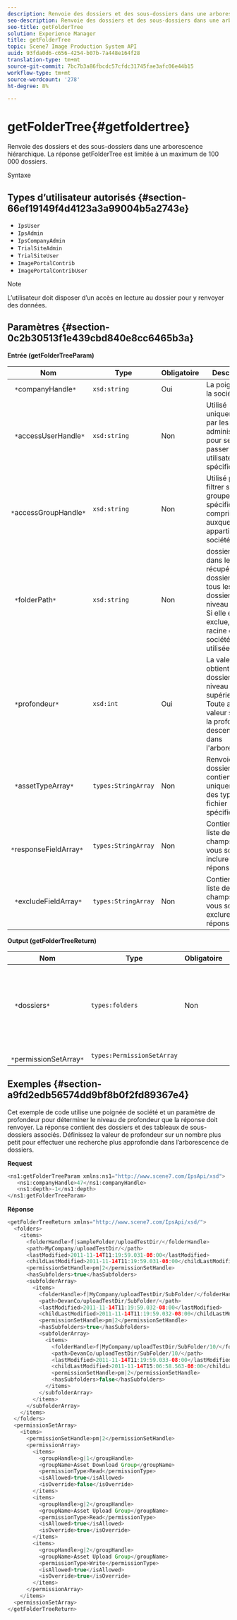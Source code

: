 ```yaml
---
description: Renvoie des dossiers et des sous-dossiers dans une arborescence hiérarchique. La réponse getFolderTree est limitée à un maximum de 100 000 dossiers.
seo-description: Renvoie des dossiers et des sous-dossiers dans une arborescence hiérarchique. La réponse getFolderTree est limitée à un maximum de 100 000 dossiers.
seo-title: getFolderTree
solution: Experience Manager
title: getFolderTree
topic: Scene7 Image Production System API
uuid: 93fda0d6-c656-4254-b07b-7a448e164f28
translation-type: tm+mt
source-git-commit: 7bc7b3a86fbcdc57cfdc31745fae3afc06e44b15
workflow-type: tm+mt
source-wordcount: '278'
ht-degree: 8%

---
```



# getFolderTree{#getfoldertree}

Renvoie des dossiers et des sous-dossiers dans une arborescence hiérarchique. La réponse getFolderTree est limitée à un maximum de 100 000 dossiers.

Syntaxe

## Types d’utilisateur autorisés {#section-66ef19149f4d4123a3a99004b5a2743e}

* `IpsUser`
* `IpsAdmin`
* `IpsCompanyAdmin`
* `TrialSiteAdmin`
* `TrialSiteUser`
* `ImagePortalContrib`
* `ImagePortalContribUser`

>[!NOTE]
>
>L’utilisateur doit disposer d’un accès en lecture au dossier pour y renvoyer des données.

## Paramètres {#section-0c2b30513f1e439cbd840e8cc6465b3a}

**Entrée (getFolderTreeParam)**

| Nom | Type | Obligatoire | Description |
|---|---|---|---|
| ` *`companyHandle`*` | `xsd:string` | Oui | La poignée de la société. |
| ` *`accessUserHandle`*` | `xsd:string` | Non | Utilisé uniquement par les administrateurs pour se faire passer pour un utilisateur spécifique. |
| ` *`accessGroupHandle`*` | `xsd:string` | Non | Utilisé pour filtrer selon un groupe spécifique, y compris ceux auxquels appartient la société. |
| ` *`folderPath`*` | `xsd:string` | Non | dossier racine dans lequel récupérer les dossiers et tous les sous-dossiers au niveau feuille. Si elle est exclue, la racine de la société est utilisée. |
| ` *`profondeur`*` | `xsd:int` | Oui | La valeur zéro obtient le dossier de niveau supérieur. Toute autre valeur spécifie la profondeur à descendre dans l&#39;arborescence. |
| ` *`assetTypeArray`*` | `types:StringArray` | Non | Renvoie les dossiers qui contiennent uniquement des types de fichier spécifiés. |
| ` *`responseFieldArray`*` | `types:StringArray` | Non | Contient une liste de champs que vous souhaitez inclure dans la réponse. |
| ` *`excludeFieldArray`*` | `types:StringArray` | Non | Contient une liste de champs que vous souhaitez exclure dans la réponse. |

**Output (getFolderTreeReturn)**

| Nom | Type | Obligatoire | Description |
|---|---|---|---|
| ` *`dossiers`*` | `types:folders` | Non | Hiérarchie des dossiers dans une arborescence. La réponse est limitée à un maximum de 100 000 dossiers. |
| ` *`permissionSetArray`*` | `types:PermissionSetArray` |  |  |

## Exemples {#section-a9fd2edb56574dd9bf8b0f2fd89367e4}

Cet exemple de code utilise une poignée de société et un paramètre de profondeur pour déterminer le niveau de profondeur que la réponse doit renvoyer. La réponse contient des dossiers et des tableaux de sous-dossiers associés. Définissez la valeur de profondeur sur un nombre plus petit pour effectuer une recherche plus approfondie dans l’arborescence de dossiers.

**Request**

```java
<ns1:getFolderTreeParam xmlns:ns1="http://www.scene7.com/IpsApi/xsd">
   <ns1:companyHandle>47</ns1:companyHandle>
   <ns1:depth>-1</ns1:depth>
</ns1:getFolderTreeParam>
```

**Réponse**

```java
<getFolderTreeReturn xmlns="http://www.scene7.com/IpsApi/xsd/">
  <folders>
    <items>
      <folderHandle>f|sampleFolder/uploadTestDir/</folderHandle>
      <path>MyCompany/uploadTestDir/</path>
      <lastModified>2011-11-14T11:19:59.031-08:00</lastModified>
      <childLastModified>2011-11-14T11:19:59.031-08:00</childLastModified>
      <permissionSetHandle>pm|2</permissionSetHandle>
      <hasSubfolders>true</hasSubfolders>
      <subfolderArray>
        <items>
          <folderHandle>f|MyCompany/uploadTestDir/SubFolder/</folderHandle>
          <path>DevanCo/uploadTestDir/SubFolder/</path>
          <lastModified>2011-11-14T11:19:59.032-08:00</lastModified>
          <childLastModified>2011-11-14T11:19:59.032-08:00</childLastModified>
          <permissionSetHandle>pm|2</permissionSetHandle>
          <hasSubfolders>true</hasSubfolders>
          <subfolderArray>
            <items>
              <folderHandle>f|MyCompany/uploadTestDir/SubFolder/10/</folderHandle>
              <path>DevanCo/uploadTestDir/SubFolder/10/</path>
              <lastModified>2011-11-14T11:19:59.033-08:00</lastModified>
              <childLastModified>2011-11-14T15:06:58.563-08:00</childLastModified>
              <permissionSetHandle>pm|2</permissionSetHandle>
              <hasSubfolders>false</hasSubfolders>
            </items>
          </subfolderArray>
        </items>
      </subfolderArray>
    </items>
  </folders>
  <permissionSetArray>
    <items>
      <permissionSetHandle>pm|2</permissionSetHandle>
      <permissionArray>
        <items>
          <groupHandle>g|1</groupHandle>
          <groupName>Asset Download Group</groupName>
          <permissionType>Read</permissionType>
          <isAllowed>true</isAllowed>
          <isOverride>false</isOverride>
        </items>
        <items>
          <groupHandle>g|2</groupHandle>
          <groupName>Asset Upload Group</groupName>
          <permissionType>Read</permissionType>
          <isAllowed>true</isAllowed>
          <isOverride>true</isOverride>
        </items>
        <items>
          <groupHandle>g|2</groupHandle>
          <groupName>Asset Upload Group</groupName>
          <permissionType>Write</permissionType>
          <isAllowed>true</isAllowed>
          <isOverride>true</isOverride>
        </items>
      </permissionArray>
    </items>
  <permissionSetArray>
</getFolderTreeReturn>
```

